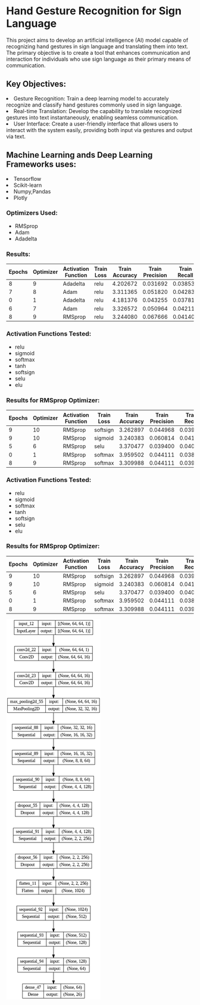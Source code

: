 # Hand Gesture Recognition for Sign Language

This project aims to develop an artificial intelligence (AI) model capable of recognizing hand gestures in sign language and translating them into text. The primary objective is to create a tool that enhances communication and interaction for individuals who use sign language as their primary means of communication.

## Key Objectives:
<li>Gesture Recognition: Train a deep learning model to accurately recognize and classify hand gestures commonly used in sign language.</li>
<li>Real-time Translation: Develop the capability to translate recognized gestures into text instantaneously, enabling seamless communication.</li>
<li>User Interface: Create a user-friendly interface that allows users to interact with the system easily, providing both input via gestures and output via text.</li>

## Machine Learning ands Deep Learning Frameworks uses:
<li>Tensorflow</li>
<li>Scikit-learn</li>
<li>Numpy,Pandas</li>
<li>Plotly</li>


### Optimizers Used:
- RMSprop
- Adam
- Adadelta

### Results:

| Epochs | Optimizer | Activation Function | Train Loss | Train Accuracy | Train Precision | Train Recall | Val Loss | Val Accuracy | Val Precision | Val Recall |
|--------|-----------|---------------------|------------|----------------|-----------------|--------------|----------|--------------|---------------|------------|
| 8      | 9         | Adadelta            | relu       | 4.202672       | 0.031692        | 0.038538        | 0.500214   | 3.374346     | 0.037962      | 0.040084   | 0.569431   |
| 7      | 8         | Adam                | relu       | 3.311365       | 0.051820        | 0.042833        | 0.553319   | 3.246309     | 0.053946      | 0.042254   | 0.533467   |
| 0      | 1         | Adadelta            | relu       | 4.181376       | 0.043255        | 0.037815        | 0.494218   | 3.331768     | 0.041958      | 0.038890   | 0.544456   |
| 6      | 7         | Adam                | relu       | 3.326572       | 0.050964        | 0.042110        | 0.537473   | 3.272782     | 0.035964      | 0.040731   | 0.503497   |
| 8      | 9         | RMSprop             | relu       | 3.244080       | 0.067666        | 0.041408        | 0.610707   | 3.199470     | 0.072927      | 0.039833   | 0.677323   |

### Activation Functions Tested:
- relu
- sigmoid
- softmax
- tanh
- softsign
- selu
- elu

### Results for RMSprop Optimizer:

| Epochs | Optimizer | Activation Function | Train Loss | Train Accuracy | Train Precision | Train Recall | Val Loss | Val Accuracy | Val Precision | Val Recall |
|--------|-----------|---------------------|------------|----------------|-----------------|--------------|----------|--------------|---------------|------------|
| 9      | 10        | RMSprop             | softsign   | 3.262897       | 0.044968        | 0.039963        | 0.589722   | 3.475484     | 0.040959      | 0.023810   | 0.001998   |
| 9      | 10        | RMSprop             | sigmoid    | 3.240383       | 0.060814        | 0.041611        | 0.605567   | 5.251967     | 0.035964      | 0.033548   | 0.025974   |
| 5      | 6         | RMSprop             | selu       | 3.370477       | 0.039400        | 0.040016        | 0.555889   | 3.253613     | 0.048951      | 0.039661   | 0.892108   |
| 0      | 1         | RMSprop             | softmax    | 3.959502       | 0.044111        | 0.038332        | 0.496788   | 3.314115     | 0.043956      | 0.040493   | 0.607393   |
| 8      | 9         | RMSprop             | softmax    | 3.309988       | 0.044111        | 0.039247        | 0.473233   | 3.339227     | 0.041958      | 0.000000   | 0.000000   |

### Activation Functions Tested:
- relu
- sigmoid
- softmax
- tanh
- softsign
- selu
- elu

### Results for RMSprop Optimizer:

| Epochs | Optimizer | Activation Function | Train Loss | Train Accuracy | Train Precision | Train Recall | Val Loss | Val Accuracy | Val Precision | Val Recall |
|--------|-----------|---------------------|------------|----------------|-----------------|--------------|----------|--------------|---------------|------------|
| 9      | 10        | RMSprop             | softsign   | 3.262897       | 0.044968        | 0.039963        | 0.589722   | 3.475484     | 0.040959      | 0.023810   | 0.001998   |
| 9      | 10        | RMSprop             | sigmoid    | 3.240383       | 0.060814        | 0.041611        | 0.605567   | 5.251967     | 0.035964      | 0.033548   | 0.025974   |
| 5      | 6         | RMSprop             | selu       | 3.370477       | 0.039400        | 0.040016        | 0.555889   | 3.253613     | 0.048951      | 0.039661   | 0.892108   |
| 0      | 1         | RMSprop             | softmax    | 3.959502       | 0.044111        | 0.038332        | 0.496788   | 3.314115     | 0.043956      | 0.040493   | 0.607393   |
| 8      | 9         | RMSprop             | softmax    | 3.309988       | 0.044111        | 0.039247        | 0.473233   | 3.339227     | 0.041958      | 0.000000   | 0.000000   |


![plot](model.png)
